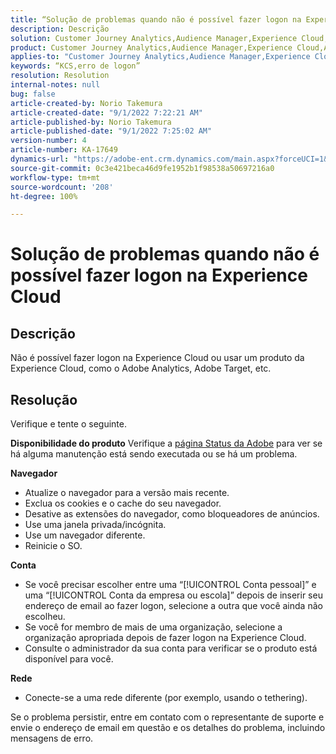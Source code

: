 ```yaml
---
title: “Solução de problemas quando não é possível fazer logon na Experience Cloud”
description: Descrição
solution: Customer Journey Analytics,Audience Manager,Experience Cloud,Analytics,Target
product: Customer Journey Analytics,Audience Manager,Experience Cloud,Analytics,Target
applies-to: "Customer Journey Analytics,Audience Manager,Experience Cloud,Analytics,Target"
keywords: “KCS,erro de logon”
resolution: Resolution
internal-notes: null
bug: false
article-created-by: Norio Takemura
article-created-date: "9/1/2022 7:22:21 AM"
article-published-by: Norio Takemura
article-published-date: "9/1/2022 7:25:02 AM"
version-number: 4
article-number: KA-17649
dynamics-url: "https://adobe-ent.crm.dynamics.com/main.aspx?forceUCI=1&pagetype=entityrecord&etn=knowledgearticle&id=7d1491cd-c629-ed11-9db1-002248086d3d"
source-git-commit: 0c3e421beca46d9fe1952b1f98538a50697216a0
workflow-type: tm+mt
source-wordcount: '208'
ht-degree: 100%

---
```


# Solução de problemas quando não é possível fazer logon na Experience Cloud

## Descrição

Não é possível fazer logon na Experience Cloud ou usar um produto da Experience Cloud, como o Adobe Analytics, Adobe Target, etc.

## Resolução


Verifique e tente o seguinte.

<b>Disponibilidade do produto</b>
Verifique a [página Status da Adobe](https://status.adobe.com/pt-BR) para ver se há alguma manutenção está sendo executada ou se há um problema.

<b>Navegador</b>

- Atualize o navegador para a versão mais recente.
- Exclua os cookies e o cache do seu navegador.
- Desative as extensões do navegador, como bloqueadores de anúncios.
- Use uma janela privada/incógnita.
- Use um navegador diferente.
- Reinicie o SO.


<b>Conta</b>

- Se você precisar escolher entre uma “[!UICONTROL Conta pessoal]” e uma “[!UICONTROL Conta da empresa ou escola]” depois de inserir seu endereço de email ao fazer logon, selecione a outra que você ainda não escolheu.
- Se você for membro de mais de uma organização, selecione a organização apropriada depois de fazer logon na Experience Cloud.
- Consulte o administrador da sua conta para verificar se o produto está disponível para você.


<b>Rede</b>

- Conecte-se a uma rede diferente (por exemplo, usando o tethering).


Se o problema persistir, entre em contato com o representante de suporte e envie o endereço de email em questão e os detalhes do problema, incluindo mensagens de erro.
